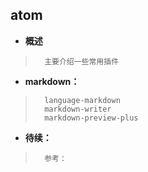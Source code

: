 ## atom
- **概述**
>       主要介绍一些常用插件
>
>
>

- **markdown：**
>       language-markdown
>       markdown-writer
>       markdown-preview-plus
>
>
>
>
>
>
>
>
>
>

- **待续：**
>       参考：
>
>
>
>
>
>
>
>
>
>
>
>
>
>
>
>
>
>
>
>
>
>
>
>
>
>
>
>
>
>
>
>
